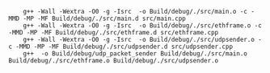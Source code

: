         g++ -Wall -Wextra -O0 -g -Isrc  -o Build/debug/./src/main.o -c -MMD -MP -MF Build/debug/./src/main.d src/main.cpp
        g++ -Wall -Wextra -O0 -g -Isrc  -o Build/debug/./src/ethframe.o -c -MMD -MP -MF Build/debug/./src/ethframe.d src/ethframe.cpp
        g++ -Wall -Wextra -O0 -g -Isrc  -o Build/debug/./src/udpsender.o -c -MMD -MP -MF Build/debug/./src/udpsender.d src/udpsender.cpp
        g++  -o Build/debug/udp_packet_sender Build/debug/./src/main.o Build/debug/./src/ethframe.o Build/debug/./src/udpsender.o 
